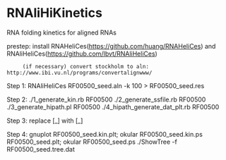 # RNAliHiKinetics
RNA folding kinetics for aligned RNAs

prestep: install RNAHeliCes(https://github.com/huang/RNAHeliCes) and RNAliHeliCes(https://github.com/Ibvt/RNAliHeliCes)

         (if necessary) convert stockholm to aln: http://www.ibi.vu.nl/programs/convertalignwww/

Step 1: RNAliHeliCes RF00500_seed.aln -k 100 > RF00500_seed.res

Step 2: ./1_generate_kin.rb    RF00500
        ./2_generate_ssfile.rb RF00500
        ./3_generate_hipath.pl RF00500
        ./4_hipath_generate_dat_plt.rb RF00500

Step 3: replace [_] with [\_]

Step 4: gnuplot RF00500_seed.kin.plt; okular RF00500_seed.kin.ps
                RF00500_seed.plt; okular RF00500_seed.ps
                ./ShowTree -f RF00500_seed.tree.dat

